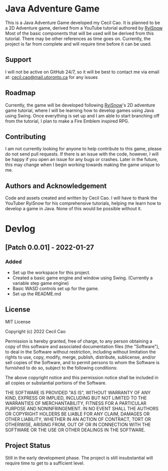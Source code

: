 # Java Adventure Game
This is a Java Adventure Game developed my Cecil Cao.
It is planned to be a 2D Adventure game, derived from a YouTube tutorial authored by [RyiSnow](https://www.youtube.com/watch?v=om59cwR7psI&amp;ab_channel=RyiSnow)
Most of the basic components that will be used will be derived from this tutorial. There may be other references as time goes on.
Currently, the project is far from complete and will require time before it can be used.


## Support
I will not be active on GitHub 24/7, so it will be best to contact me via email at: cecil.cao@mail.utoronto.ca for any issues


## Roadmap
Currently, the game will be developed following [RyiSnow](https://www.youtube.com/watch?v=om59cwR7psI&amp;ab_channel=RyiSnow)'s 2D adventure game tutorial,
where I will be learning how to develop games using Java using Swing.
Once everything is set up and I am able to start branching off from the tutorial, I plan to make a Fire Emblem inspired RPG.


## Contributing
I am not currently looking for anyone to help contribute to this game, please do not send pull requests.
If there is an issue with the code, however, I will be happy if you open an issue for any bugs or crashes.
Later in the future, this may change when I begin working towards making the game unique to me.


## Authors and Acknowledgement
Code and assets created and written by Cecil Cao.
I will have to thank the YouTuber RyiSnow for his comprehensive tutorials, helping me learn how to develop a game in Java.
None of this would be possible without it.


# Devlog
## [Patch 0.0.01] - 2022-01-27

### Added
- Set up the workspace for this project.
- Created a basic game engine and window using Swing. (Currently a variable step game engine)
- Basic WASD controls set up for the game.
- Set up the README.md


## License
MIT License

Copyright (c) 2022 Cecil Cao

Permission is hereby granted, free of charge, to any person obtaining a copy
of this software and associated documentation files (the "Software"), to deal
in the Software without restriction, including without limitation the rights
to use, copy, modify, merge, publish, distribute, sublicense, and/or sell
copies of the Software, and to permit persons to whom the Software is
furnished to do so, subject to the following conditions:

The above copyright notice and this permission notice shall be included in all
copies or substantial portions of the Software.

THE SOFTWARE IS PROVIDED "AS IS", WITHOUT WARRANTY OF ANY KIND, EXPRESS OR
IMPLIED, INCLUDING BUT NOT LIMITED TO THE WARRANTIES OF MERCHANTABILITY,
FITNESS FOR A PARTICULAR PURPOSE AND NONINFRINGEMENT. IN NO EVENT SHALL THE
AUTHORS OR COPYRIGHT HOLDERS BE LIABLE FOR ANY CLAIM, DAMAGES OR OTHER
LIABILITY, WHETHER IN AN ACTION OF CONTRACT, TORT OR OTHERWISE, ARISING FROM,
OUT OF OR IN CONNECTION WITH THE SOFTWARE OR THE USE OR OTHER DEALINGS IN THE
SOFTWARE.


## Project Status
Still in the early development phase. The project is still insubstantial will require time to get to a sufficient level.
